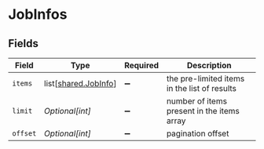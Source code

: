 # JobInfos


## Fields

| Field                                                      | Type                                                       | Required                                                   | Description                                                |
| ---------------------------------------------------------- | ---------------------------------------------------------- | ---------------------------------------------------------- | ---------------------------------------------------------- |
| `items`                                                    | list[[shared.JobInfo](undefined/models/shared/jobinfo.md)] | :heavy_minus_sign:                                         | the pre-limited items in the list of results               |
| `limit`                                                    | *Optional[int]*                                            | :heavy_minus_sign:                                         | number of items present in the items array                 |
| `offset`                                                   | *Optional[int]*                                            | :heavy_minus_sign:                                         | pagination offset                                          |